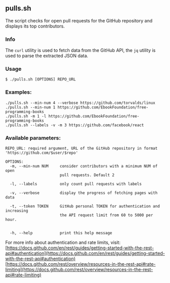 ## pulls.sh
The script checks for open pull requests for the GitHub repository and displays its top contributors.
### Info
The `curl` utility is used to fetch data from the GitHub API, the `jq` utility is used to parse the extracted JSON data.
### Usage
`$ ./pulls.sh [OPTIONS] REPO_URL`
### Examples:
```
./pulls.sh --min-num 4 --verbose https://github.com/torvalds/linux
./pulls.sh --min-num 1 https://github.com/EbookFoundation/free-programming-books
./pulls.sh -m 1 -l https://github.com/EbookFoundation/free-programming-books
./pulls.sh --labels -v -m 3 https://github.com/facebook/react
```
### Available parameters:
```
REPO_URL: required argument, URL of the GitHub repository in format 'https://github.com/$user/$repo'

OPTIONS:
  -m, --min-num NUM     consider contributors with a minimum NUM of open
                        pull requests. Default 2

  -l, --labels          only count pull requests with labels

  -v, --verbose         display the progress of fetching pages with data

  -t, --token TOKEN     GitHub personal TOKEN for authentication and increasing
                        the API request limit from 60 to 5000 per hour.


  -h, --help            print this help message
```
For more info about authentication and rate limits, visit:<br/>
[https://docs.github.com/en/rest/guides/getting-started-with-the-rest-api#authentication](https://docs.github.com/en/rest/guides/getting-started-with-the-rest-api#authentication)<br/>
[https://docs.github.com/rest/overview/resources-in-the-rest-api#rate-limiting](https://docs.github.com/rest/overview/resources-in-the-rest-api#rate-limiting)
